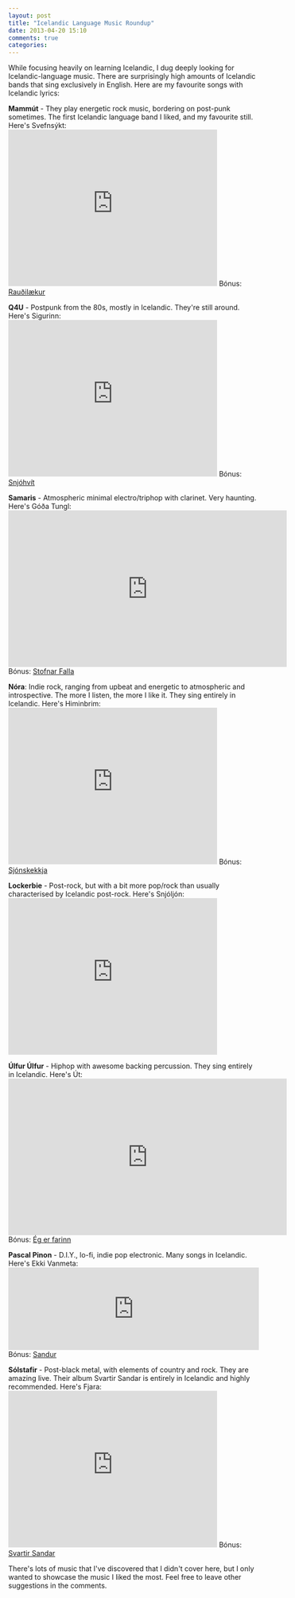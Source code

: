 ```yaml
---
layout: post
title: "Icelandic Language Music Roundup"
date: 2013-04-20 15:10
comments: true
categories: 
---
```


While focusing heavily on learning Icelandic, I dug deeply looking for Icelandic-language music. There are surprisingly high amounts of Icelandic bands that sing exclusively in English. Here are my favourite songs with Icelandic lyrics:

**Mammút** - They play energetic rock music, bordering on post-punk sometimes. The first Icelandic language band I liked, and my favourite still.
 Here's Svefnsýkt: <iframe width="420" height="315" src="http://www.youtube.com/embed/aeGZriDklEo" frameborder="0" allowfullscreen></iframe>
 Bónus: [Rauðilækur](https://www.youtube.com/watch?v=8EV-pE4xaHI)

**Q4U** - Postpunk from the 80s, mostly in Icelandic. They're still around.
 Here's Sigurinn: <iframe width="420" height="315" src="http://www.youtube.com/embed/iiWcZKhWlQA" frameborder="0" allowfullscreen></iframe>
 Bónus: [Snjóhvít](https://www.youtube.com/watch?v=6qM2yrG1wpY)

**Samaris** - Atmospheric minimal electro/triphop with clarinet. Very haunting.
 Here's Góða Tungl: <iframe width="560" height="315" src="http://www.youtube.com/embed/_pKuzdMFE8k" frameborder="0" allowfullscreen></iframe>
 Bónus: [Stofnar Falla](http://www.youtube.com/watch?v=J9hKHJkGMwE)

**Nóra**: Indie rock, ranging from upbeat and energetic to atmospheric and introspective. The more I listen, the more I like it. They sing entirely in Icelandic.
 Here's Himinbrim: <iframe width="420" height="315" src="http://www.youtube.com/embed/w66kIAWBFs8" frameborder="0" allowfullscreen></iframe>
 Bónus: [Sjónskekkja](https://www.youtube.com/watch?v=it2MTpGisJQ)

**Lockerbie** - Post-rock, but with a bit more pop/rock than usually characterised by Icelandic post-rock.
 Here's Snjóljón: <iframe width="420" height="315" src="http://www.youtube.com/embed/cUWzNsPHcEQ" frameborder="0" allowfullscreen></iframe>

**Úlfur Úlfur** - Hiphop with awesome backing percussion. They sing entirely in Icelandic.
 Here's Út: <iframe width="560" height="315" src="http://www.youtube.com/embed/jCgbt73gD74" frameborder="0" allowfullscreen></iframe>
 Bónus: [Ég er farinn](http://www.youtube.com/watch?v=R0LWMJatU4s)

**Pascal Pinon** - D.I.Y., lo-fi, indie pop electronic. Many songs in Icelandic.
 Here's Ekki Vanmeta: <iframe width="100%" height="166" scrolling="no" frameborder="no" src="https://w.soundcloud.com/player/?url=http%3A%2F%2Fapi.soundcloud.com%2Ftracks%2F71960187"></iframe>
 Bónus: [Sandur](https://soundcloud.com/iceland-music-export/pascal-pinon-sandur)

**Sólstafir** - Post-black metal, with elements of country and rock. They are amazing live. Their album Svartir Sandar is entirely in Icelandic and highly recommended.
 Here's Fjara: <iframe width="420" height="315" src="http://www.youtube.com/embed/A6j7mUxGz20" frameborder="0" allowfullscreen></iframe>
 Bónus: [Svartir Sandar](http://www.youtube.com/watch?v=SkA6JX8iuHo)

There's lots of music that I've discovered that I didn't cover here, but I only wanted to showcase the music I liked the most. Feel free to leave other suggestions in the comments.

